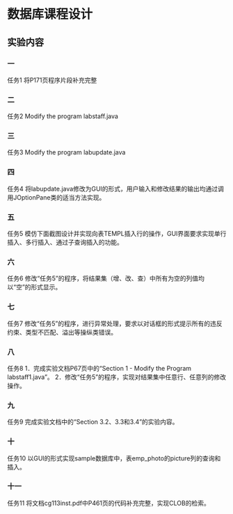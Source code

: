 # 数据库课程设计
## 实验内容
### 一
任务1 将P171页程序片段补充完整
### 二
任务2 Modify the program labstaff.java
### 三
任务3 Modify the program labupdate.java
### 四
任务4 将labupdate.java修改为GUI的形式，用户输入和修改结果的输出均通过调用JOptionPane类的适当方法实现。
### 五
任务5 模仿下面截图设计并实现向表TEMPL插入行的操作，GUI界面要求实现单行插入、多行插入、通过子查询插入的功能。
### 六
任务6 修改“任务5”的程序，将结果集（增、改、查）中所有为空的列值均以“空”的形式显示。
### 七
任务7 修改“任务5”的程序，进行异常处理，要求以对话框的形式提示所有的违反约束、类型不匹配、溢出等操纵类错误。
### 八
任务8 
1．完成实验文档P67页中的“Section 1 - Modify the Program labstaff1.java”。
2．修改“任务5”的程序，实现对结果集中任意行、任意列的修改操作。
### 九
任务9 完成实验文档中的“Section 3.2、3.3和3.4”的实验内容。
### 十
任务10 以GUI的形式实现sample数据库中，表emp_photo的picture列的查询和插入。
### 十一
任务11 将文档cg113inst.pdf中P461页的代码补充完整，实现CLOB的检索。